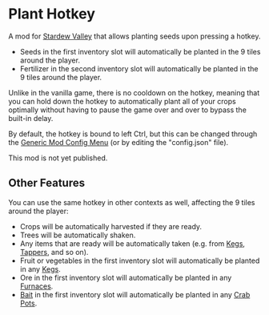 # Plant Hotkey

A mod for [Stardew Valley](https://www.stardewvalley.net/) that allows planting seeds upon pressing a hotkey.

- Seeds in the first inventory slot will automatically be planted in the 9 tiles around the player.
- Fertilizer in the second inventory slot will automatically be planted in the 9 tiles around the player.

Unlike in the vanilla game, there is no cooldown on the hotkey, meaning that you can hold down the hotkey to automatically plant all of your crops optimally without having to pause the game over and over to bypass the built-in delay.

By default, the hotkey is bound to left Ctrl, but this can be changed through the [Generic Mod Config Menu](https://www.nexusmods.com/stardewvalley/mods/5098) (or by editing the "config.json" file).

This mod is not yet published.

## Other Features

You can use the same hotkey in other contexts as well, affecting the 9 tiles around the player:

- Crops will be automatically harvested if they are ready.
- Trees will be automatically shaken.
- Any items that are ready will be automatically taken (e.g. from [Kegs](https://stardewvalleywiki.com/Keg), [Tappers](https://stardewvalleywiki.com/Tapper), and so on).
- Fruit or vegetables in the first inventory slot will automatically be planted in any [Kegs](https://stardewvalleywiki.com/Keg).
- Ore in the first inventory slot will automatically be planted in any [Furnaces](https://stardewvalleywiki.com/Furnace).
- [Bait](https://stardewvalleywiki.com/Bait) in the first inventory slot will automatically be planted in any [Crab Pots](https://stardewvalleywiki.com/Crab_Pot).
